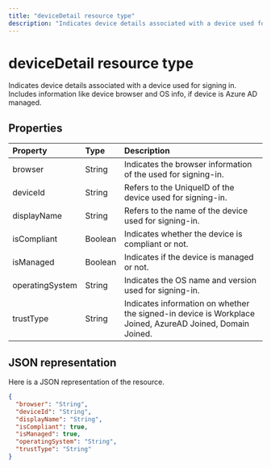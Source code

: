 ```yaml
---
title: "deviceDetail resource type"
description: "Indicates device details associated with a device used for signing in. Includes information like device browser and  OS info, if device is Azure AD managed."
---
```


# deviceDetail resource type
Indicates device details associated with a device used for signing in. Includes information like device browser and  OS info, if device is Azure AD managed.



## Properties
| Property	   | Type	|Description|
|:---------------|:--------|:----------|
|browser|String|Indicates the browser information of the used for signing-in.|
|deviceId|String|Refers to the UniqueID of the device used for signing-in.|
|displayName|String|Refers to the name of the device used for signing-in.|
|isCompliant|Boolean|Indicates whether the device is compliant or not.|
|isManaged|Boolean|Indicates if the device is managed or not.|
|operatingSystem|String|Indicates the OS name and version used for signing-in.|
|trustType|String|Indicates information on whether the signed-in device is Workplace Joined, AzureAD Joined, Domain Joined. |

## JSON representation

Here is a JSON representation of the resource.

<!-- {
  "blockType": "resource",
  "optionalProperties": [

  ],
  "@odata.type": "microsoft.graph.deviceDetail"
}-->

```json
{
  "browser": "String",
  "deviceId": "String",
  "displayName": "String",
  "isCompliant": true,
  "isManaged": true,
  "operatingSystem": "String",
  "trustType": "String"
}

```

<!-- uuid: 8fcb5dbc-d5aa-4681-8e31-b001d5168d79
2015-10-25 14:57:30 UTC -->
<!-- {
  "type": "#page.annotation",
  "description": "deviceDetail resource",
  "keywords": "",
  "section": "documentation",
  "tocPath": ""
}-->